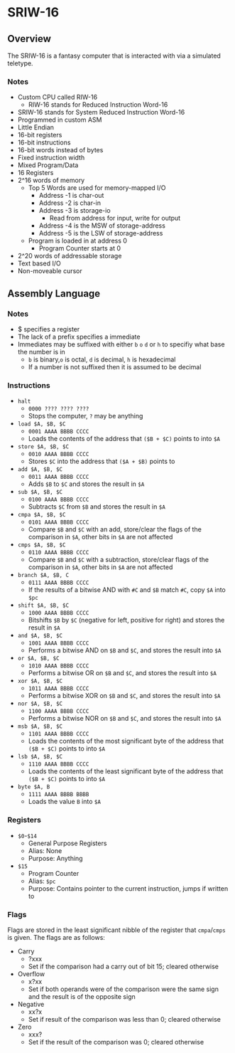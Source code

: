 # SRIW-16

## Overview
The SRIW-16 is a fantasy computer that is interacted with via a simulated teletype.

### Notes
- Custom CPU called RIW-16
	- RIW-16 stands for Reduced Instruction Word-16
- SRIW-16 stands for System Reduced Instruction Word-16
- Programmed in custom ASM
- Little Endian
- 16-bit registers
- 16-bit instructions
- 16-bit words instead of bytes
- Fixed instruction width
- Mixed Program/Data
- 16 Registers
- 2^16 words of memory
  - Top 5 Words are used for memory-mapped I/O
    - Address -1 is char-out
    - Address -2 is char-in
    - Address -3 is storage-io
      - Read from address for input, write for output
    - Address -4 is the MSW of storage-address
    - Address -5 is the LSW of storage-address
  - Program is loaded in at address 0
    - Program Counter starts at 0
- 2^20 words of addressable storage
- Text based I/O
- Non-moveable cursor

## Assembly Language

### Notes
- $ specifies a register
- The lack of a prefix specifies a immediate
- Immediates may be suffixed with either `b` `o` `d` or `h` to specifiy what base the
  number is in
  - `b` is binary,`o` is octal, `d` is decimal, `h` is hexadecimal
  - If a number is not suffixed then it is assumed to be decimal


### Instructions

- `halt`
  - `0000 ???? ???? ????`
  - Stops the computer, `?` may be anything
- `load $A, $B, $C`
  - `0001 AAAA BBBB CCCC`
  - Loads the contents of the address that `($B + $C)` points to into `$A`
- `store $A, $B, $C`
  - `0010 AAAA BBBB CCCC`
  - Stores `$C` into the address that `($A + $B)` points to
- `add $A, $B, $C`
  - `0011 AAAA BBBB CCCC`
  - Adds `$B` to `$C` and stores the result in `$A`
- `sub $A, $B, $C`
  - `0100 AAAA BBBB CCCC`
  - Subtracts `$C` from `$B` and stores the result in `$A`
- `cmpa $A, $B, $C`
  - `0101 AAAA BBBB CCCC`
  - Compare `$B` and `$C` with an add, store/clear the flags of the
  comparison in `$A`, other bits in `$A` are not affected
- `cmps $A, $B, $C`
  - `0110 AAAA BBBB CCCC`
  - Compare `$B` and `$C` with a subtraction, store/clear flags of the
  comparison in `$A`, other bits in `$A` are not affected
- `branch $A, $B, C`
  - `0111 AAAA BBBB CCCC`
  - If the results of a bitwise AND with `#C` and `$B` match `#C`, copy `$A`
  into `$pc`
- `shift $A, $B, $C`
  - `1000 AAAA BBBB CCCC`
  - Bitshifts `$B` by `$C` (negative for left, positive for right) and stores
  the result in `$A`
- `and $A, $B, $C`
  - `1001 AAAA BBBB CCCC`
  - Performs a bitwise AND on `$B` and `$C`, and stores the result into `$A`
- `or $A, $B, $C`
  - `1010 AAAA BBBB CCCC`
  - Performs a bitwise OR on `$B` and `$C`, and stores the result into `$A`
- `xor $A, $B, $C`
  - `1011 AAAA BBBB CCCC`
  - Performs a bitwise XOR on `$B` and `$C`, and stores the result into `$A`
- `nor $A, $B, $C`
  - `1100 AAAA BBBB CCCC`
  - Performs a bitwise NOR on `$B` and `$C`, and stores the result into `$A`
- `msb $A, $B, $C`
  - `1101 AAAA BBBB CCCC`
  - Loads the contents of the most significant byte of the address that
  `($B + $C)` points to into `$A`
- `lsb $A, $B, $C`
  - `1110 AAAA BBBB CCCC`
  - Loads the contents of the least significant byte of the address that
  `($B + $C)` points to into `$A`
- `byte $A, B`
  - `1111 AAAA BBBB BBBB`
  - Loads the value `B` into `$A`

### Registers

- `$0`-`$14`
  - General Purpose Registers
  - Alias: None
  - Purpose: Anything
- `$15`
  - Program Counter
  - Alias: `$pc`
  - Purpose: Contains pointer to the current instruction, jumps if written to

### Flags

Flags are stored in the least significant nibble of the register that
`cmpa`/`cmps` is given. The flags are as follows:
- Carry
  - ?xxx
  - Set if the comparison had a carry out of bit 15; cleared otherwise
- Overflow
  - x?xx
  - Set if both operands were of the comparison were the same sign and the
  result is of the opposite sign
- Negative
  - xx?x
  - Set if result of the comparison was less than 0; cleared otherwise
- Zero
  - xxx?
  - Set if the result of the comparison was 0; cleared otherwise
